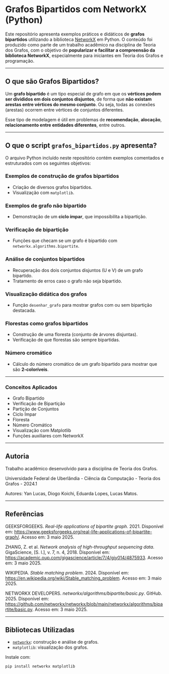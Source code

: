 # Grafos Bipartidos com NetworkX (Python)

Este repositório apresenta exemplos práticos e didáticos de **grafos bipartidos** utilizando a biblioteca [NetworkX](https://networkx.org/) em Python. O conteúdo foi produzido como parte de um trabalho acadêmico na disciplina de Teoria dos Grafos, com o objetivo de **popularizar e facilitar a compreensão da biblioteca NetworkX**, especialmente para iniciantes em Teoria dos Grafos e programação.

---

## O que são Grafos Bipartidos?

Um **grafo bipartido** é um tipo especial de grafo em que os **vértices podem ser divididos em dois conjuntos disjuntos**, de forma que **não existam arestas entre vértices do mesmo conjunto**. Ou seja, todas as conexões (arestas) ocorrem entre vértices de conjuntos diferentes.

Esse tipo de modelagem é útil em problemas de **recomendação**, **alocação**, **relacionamento entre entidades diferentes**, entre outros.

---

## O que o script `grafos_bipartidos.py` apresenta?

O arquivo Python incluído neste repositório contém exemplos comentados e estruturados com os seguintes objetivos:

### Exemplos de construção de grafos bipartidos
- Criação de diversos grafos bipartidos.
- Visualização com `matplotlib`.

### Exemplos de grafo não bipartido
- Demonstração de um **ciclo ímpar**, que impossibilita a bipartição.

### Verificação de bipartição
- Funções que checam se um grafo é bipartido com `networkx.algorithms.bipartite`.

### Análise de conjuntos bipartidos
- Recuperação dos dois conjuntos disjuntos (U e V) de um grafo bipartido.
- Tratamento de erros caso o grafo não seja bipartido.

### Visualização didática dos grafos
- Função `desenhar_grafo` para mostrar grafos com ou sem bipartição destacada.

### Florestas como grafos bipartidos
- Construção de uma floresta (conjunto de árvores disjuntas).
- Verificação de que florestas são sempre bipartidas.

### Número cromático
- Cálculo do número cromático de um grafo bipartido para mostrar que são **2-coloríveis**.

---
### Conceitos Aplicados
- Grafo Bipartido
- Verificação de Bipartição
- Partição de Conjuntos
- Ciclo Ímpar
- Floresta
- Número Cromático
- Visualização com Matplotlib
- Funções auxiliares com NetworkX
  
---

## Autoria
Trabalho acadêmico desenvolvido para a disciplina de Teoria dos Grafos.

Universidade Federal de Uberlândia - Ciência da Computação - Teoria dos Grafos - 2024.1

Autores: Yan Lucas, Diogo Koichi, Eduarda Lopes, Lucas Matos.

---

## Referências

GEEKSFORGEEKS. *Real-life applications of bipartite graph*. 2021. Disponível em: <https://www.geeksforgeeks.org/real-life-applications-of-bipartite-graph/>. Acesso em: 3 maio 2025.

ZHANG, Z. et al. *Network analysis of high-throughput sequencing data*. GigaScience, [S. l.], v. 7, n. 4, 2018. Disponível em: <https://academic.oup.com/gigascience/article/7/4/giy014/4875933>. Acesso em: 3 maio 2025.

WIKIPEDIA. *Stable matching problem*. 2024. Disponível em: <https://en.wikipedia.org/wiki/Stable_matching_problem>. Acesso em: 3 maio 2025.

NETWORKX DEVELOPERS. *networkx/algorithms/bipartite/basic.py*. GitHub. 2025. Disponível em: <https://github.com/networkx/networkx/blob/main/networkx/algorithms/bipartite/basic.py>. Acesso em: 3 maio 2025.

---

## Bibliotecas Utilizadas

- [`networkx`](https://networkx.org/): construção e análise de grafos.
- `matplotlib`: visualização dos grafos.
  
Instale com:

```bash
pip install networkx matplotlib
